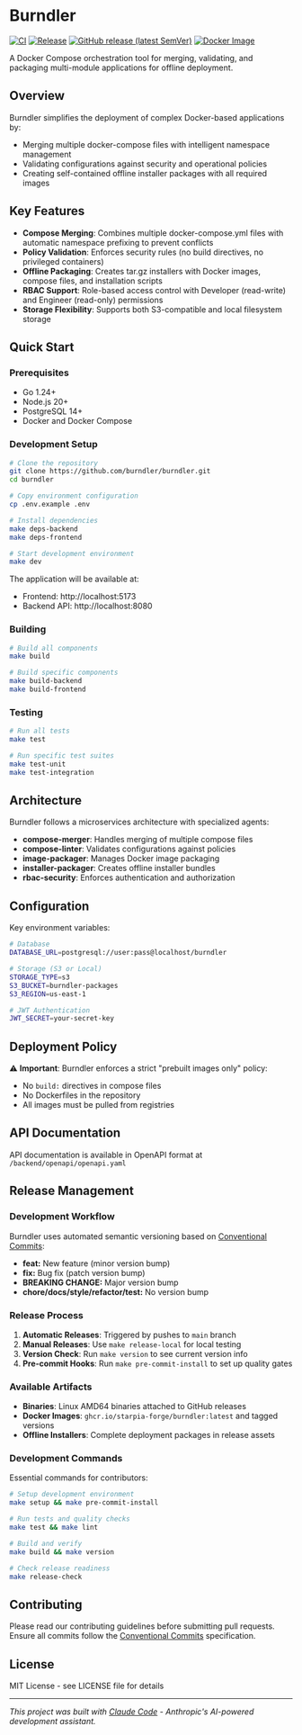 # Burndler

[![CI](https://github.com/starpia-forge/burndler/actions/workflows/ci.yml/badge.svg)](https://github.com/starpia-forge/burndler/actions/workflows/ci.yaml)
[![Release](https://github.com/starpia-forge/burndler/actions/workflows/release.yml/badge.svg)](https://github.com/starpia-forge/burndler/actions/workflows/release.yaml)
[![GitHub release (latest SemVer)](https://img.shields.io/github/v/release/starpia-forge/burndler)](https://github.com/starpia-forge/burndler/releases/latest)
[![Docker Image](https://img.shields.io/badge/docker-ghcr.io%2Fstarpia--forge%2Fburndler-blue)](https://github.com/starpia-forge/burndler/pkgs/container/burndler)

A Docker Compose orchestration tool for merging, validating, and packaging multi-module applications for offline deployment.

## Overview

Burndler simplifies the deployment of complex Docker-based applications by:
- Merging multiple docker-compose files with intelligent namespace management
- Validating configurations against security and operational policies
- Creating self-contained offline installer packages with all required images

## Key Features

- **Compose Merging**: Combines multiple docker-compose.yml files with automatic namespace prefixing to prevent conflicts
- **Policy Validation**: Enforces security rules (no build directives, no privileged containers)
- **Offline Packaging**: Creates tar.gz installers with Docker images, compose files, and installation scripts
- **RBAC Support**: Role-based access control with Developer (read-write) and Engineer (read-only) permissions
- **Storage Flexibility**: Supports both S3-compatible and local filesystem storage

## Quick Start

### Prerequisites

- Go 1.24+
- Node.js 20+
- PostgreSQL 14+
- Docker and Docker Compose

### Development Setup

```bash
# Clone the repository
git clone https://github.com/burndler/burndler.git
cd burndler

# Copy environment configuration
cp .env.example .env

# Install dependencies
make deps-backend
make deps-frontend

# Start development environment
make dev
```

The application will be available at:
- Frontend: http://localhost:5173
- Backend API: http://localhost:8080

### Building

```bash
# Build all components
make build

# Build specific components
make build-backend
make build-frontend
```

### Testing

```bash
# Run all tests
make test

# Run specific test suites
make test-unit
make test-integration
```

## Architecture

Burndler follows a microservices architecture with specialized agents:

- **compose-merger**: Handles merging of multiple compose files
- **compose-linter**: Validates configurations against policies
- **image-packager**: Manages Docker image packaging
- **installer-packager**: Creates offline installer bundles
- **rbac-security**: Enforces authentication and authorization

## Configuration

Key environment variables:

```bash
# Database
DATABASE_URL=postgresql://user:pass@localhost/burndler

# Storage (S3 or Local)
STORAGE_TYPE=s3
S3_BUCKET=burndler-packages
S3_REGION=us-east-1

# JWT Authentication
JWT_SECRET=your-secret-key
```

## Deployment Policy

⚠️ **Important**: Burndler enforces a strict "prebuilt images only" policy:
- No `build:` directives in compose files
- No Dockerfiles in the repository
- All images must be pulled from registries

## API Documentation

API documentation is available in OpenAPI format at `/backend/openapi/openapi.yaml`

## Release Management

### Development Workflow

Burndler uses automated semantic versioning based on [Conventional Commits](https://www.conventionalcommits.org/):

- **feat:** New feature (minor version bump)
- **fix:** Bug fix (patch version bump)
- **BREAKING CHANGE:** Major version bump
- **chore/docs/style/refactor/test:** No version bump

### Release Process

1. **Automatic Releases**: Triggered by pushes to `main` branch
2. **Manual Releases**: Use `make release-local` for local testing
3. **Version Check**: Run `make version` to see current version info
4. **Pre-commit Hooks**: Run `make pre-commit-install` to set up quality gates

### Available Artifacts

- **Binaries**: Linux AMD64 binaries attached to GitHub releases
- **Docker Images**: `ghcr.io/starpia-forge/burndler:latest` and tagged versions
- **Offline Installers**: Complete deployment packages in release assets

### Development Commands

Essential commands for contributors:

```bash
# Setup development environment
make setup && make pre-commit-install

# Run tests and quality checks
make test && make lint

# Build and verify
make build && make version

# Check release readiness
make release-check
```

## Contributing

Please read our contributing guidelines before submitting pull requests. Ensure all commits follow the [Conventional Commits](https://www.conventionalcommits.org/) specification.

## License

MIT License - see LICENSE file for details

---

*This project was built with [Claude Code](https://claude.ai/code) - Anthropic's AI-powered development assistant.*
